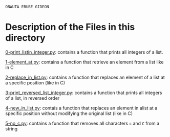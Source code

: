 ```
ONWUTA EBUBE GIDEON
```

# Description of the Files in this directory

[0-print_listin_integer.py](./0-print_list_integer.py): contains a function that prints all integers of a list.


[1-element_at.py](./1-element_at.py): contains a function that retrieve an element from a list like in C


[2-replace_in_list.py](./2-replace_in_list.py): contains a function that replaces an element of a list at a specific position (like in C)



[3-print_reversed_list_integer.py](./3-print_reversed_list_integer.py): contains a function that prints all integers of a list, in reversed order



[4-new_in_list.py](./4-new_in_list.py): contais a function that replaces an element in alist at a specific position without modifying the original list (like in C)



[5-no_c.py](./5-no_c.py): contains a function that removes all characters `c` and `C` from a string
